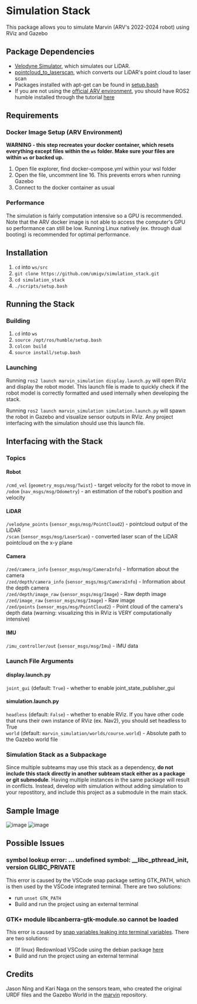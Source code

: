 # Simulation Stack
This package allows you to simulate Marvin (ARV's 2022-2024 robot) using RViz and Gazebo


## Package Dependencies
- [Velodyne Simulator](https://github.com/umigv/velodyne_simulator), which simulates our LiDAR.
- [pointcloud_to_laserscan](https://github.com/ros-perception/pointcloud_to_laserscan), which converts our LiDAR's point cloud to laser scan
- Packages installed with apt-get can be found in [setup.bash](https://github.com/umigv/simulation_stack/blob/main/scripts/setup.bash)
- If you are not using the [official ARV environment](https://github.com/umigv/environment), you should have ROS2 humble installed through the tutorial [here](https://docs.ros.org/en/humble/Installation/Alternatives/Ubuntu-Development-Setup.html)


## Requirements
### Docker Image Setup (ARV Environment)
**WARNING - this step recreates your docker container, which resets everything except files within the ```ws``` folder. Make sure your files are within ```ws``` or backed up.**
1. Open file explorer, find docker-compose.yml within your wsl folder
2. Open the file, uncomment line 16. This prevents errors when running Gazebo
3. Connect to the docker container as usual

### Performance
The simulation is fairly computation intensive so a GPU is recommended. Note that the ARV docker image is not able to access the computer's GPU so performance can still be low. Running Linux natively (ex. through dual booting) is recommended for optimal performance.


## Installation
1. ```cd``` into ```ws/src```
2. ```git clone https://github.com/umigv/simulation_stack.git```
3. ```cd simulation_stack```
4. ```./scripts/setup.bash```


## Running the Stack
### Building
1. ```cd``` into ```ws```
2. ```source /opt/ros/humble/setup.bash```
3. ```colcon build```
4. ```source install/setup.bash```

### Launching
Running ```ros2 launch marvin_simulation display.launch.py``` will open RViz and display the robot model. This launch file is made to quickly check if the robot model is correctly formatted and used internally when developing the stack.

Running ```ros2 launch marvin_simulation simulation.launch.py``` will spawn the robot in Gazebo and visualize sensor outputs in RViz. Any project interfacing with the simulation should use this launch file.


## Interfacing with the Stack
### Topics
#### Robot
```/cmd_vel``` (```geometry_msgs/msg/Twist```) - target velocity for the robot to move in  
```/odom``` (```nav_msgs/msg/Odometry```) - an estimation of the robot's position and velocity  

#### LiDAR
```/velodyne_points``` (```sensor_msgs/msg/PointCloud2```) - pointcloud output of the LiDAR  
```/scan``` (```sensor_msgs/msg/LaserScan```) - converted laser scan of the LiDAR pointcloud on the x-y plane  

#### Camera
```/zed/camera_info``` (```sensor_msgs/msg/CameraInfo```) - Information about the camera  
```/zed/depth/camera_info``` (```sensor_msgs/msg/CameraInfo```) - Information about the depth camera  
```/zed/depth/image_raw``` (```sensor_msgs/msg/Image```) - Raw depth image  
```/zed/image_raw``` (```sensor_msgs/msg/Image```) - Raw image  
```/zed/points``` (```sensor_msgs/msg/PointCloud2```) - Point cloud of the camera's depth data (warning: visualizing this in RViz is VERY computationally intensive)  

#### IMU
```/imu_controller/out``` (```sensor_msgs/msg/Imu```) - IMU data  

### Launch File Arguments
#### display.launch.py
```joint_gui``` (default: ```True```) - whether to enable joint_state_publisher_gui

#### simulation.launch.py
```headless``` (default: ```False```) - whether to enable RViz. If you have other code that runs their own instance of RViz (ex. Nav2), you should set headless to True  
```world``` (default: ```marvin_simulation/worlds/course.world```) - Absolute path to the Gazebo world file

### Simulation Stack as a Subpackage
Since multiple subteams may use this stack as a dependency, **do not include this stack directly in another subteam stack either as a package or git submodule**. Having multiple instances in the same package will result in conflicts. Instead, develop with simulation without adding simulation to your repostitory, and include this project as a submodule in the main stack.

## Sample Image
![image](https://github.com/umigv/simulation_stack/assets/71594512/d06b174b-d1e1-4ed9-87ef-9c0c3b0abce3)
![image](https://github.com/umigv/simulation_stack/assets/71594512/9130685b-c081-4591-942f-6b38e1be852f)


## Possible Issues
### symbol lookup error: ... undefined symbol: __libc_pthread_init, version GLIBC_PRIVATE
This error is caused by the VSCode snap package setting GTK_PATH, which is then used by the VSCode integrated terminal. There are two solutions:
- run ``` unset GTK_PATH ```
- Build and run the project using an external terminal

### GTK+ module libcanberra-gtk-module.so cannot be loaded  
This error is caused by [snap variables leaking into terminal variables](https://github.com/microsoft/vscode/issues/179086). There are two solutions:
- (If linux) Redownload VSCode using the debian package [here](https://code.visualstudio.com/download)
- Build and run the project using an external terminal


## Credits
Jason Ning and Kari Naga on the sensors team, who created the original URDF files and the Gazebo World in the [marvin](https://github.com/umigv/marvin/tree/main/urdf) repository.  
